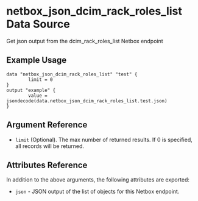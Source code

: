 # netbox\_json\_dcim\_rack\_roles\_list Data Source

Get json output from the dcim_rack_roles_list Netbox endpoint

## Example Usage

```hcl
data "netbox_json_dcim_rack_roles_list" "test" {
        limit = 0
}
output "example" {
        value = jsondecode(data.netbox_json_dcim_rack_roles_list.test.json)
}
```

## Argument Reference

* ``limit`` (Optional). The max number of returned results. If 0 is specified, all records will be returned.

## Attributes Reference

In addition to the above arguments, the following attributes are exported:
* ``json`` - JSON output of the list of objects for this Netbox endpoint.

